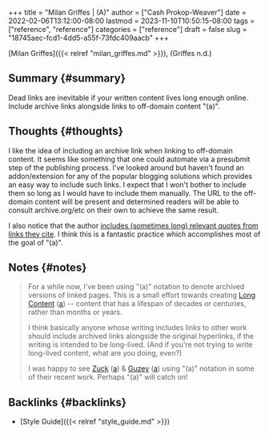 +++
title = "Milan Griffes | (A)"
author = ["Cash Prokop-Weaver"]
date = 2022-02-06T13:12:00-08:00
lastmod = 2023-11-10T10:50:15-08:00
tags = ["reference", "reference"]
categories = ["reference"]
draft = false
slug = "18745aec-fcd1-4dd5-a55f-73fdc409aacb"
+++

[Milan Griffes]({{< relref "milan_griffes.md" >}}), (Griffes n.d.)


## Summary {#summary}

Dead links are inevitable if your written content lives long enough online. Include archive links alongside links to off-domain content "(a)".


## Thoughts {#thoughts}

I like the idea of including an archive link when linking to off-domain content. It seems like something that one could automate via a presubmit step of the publishing process. I've looked around but haven't found an addon/extension for any of the popular blogging solutions which provides an easy way to include such links. I expect that I won't bother to include them so long as I would have to include them manually. The URL to the off-domain content will be present and determined readers will be able to consult archive.org/etc on their own to achieve the same result.

I also notice that the author [includes (sometimes long) relevant quotes from links they cite](https://www.flightfromperfection.com/the-best-explanation-of-modern-monetary-theory.html). I think this is a fantastic practice which accomplishes most of the goal of "(a)".


## Notes {#notes}

> For a while now, I've been using "(a)" notation to denote archived versions of linked pages. This is a small effort towards creating [Long Content](https://www.gwern.net/About#long-content) ([a](https://web.archive.org/web/20190131084052/https://www.gwern.net/About)) -- content that has a lifespan of decades or centuries, rather than months or years.
>
> I think basically anyone whose writing includes links to other work should include archived links alongside the original hyperlinks, if the writing is intended to be long-lived. (And if you're not trying to write long-lived content, what are you doing, even?)
>
> I was happy to see [Zuck](https://www.andzuck.com/people/peoplewhointerestme/) ([a](http://archive.fo/jPk3I)) &amp; [Guzey](https://guzey.com/why-we-underappreciate-technological-progress/) ([a](https://web.archive.org/web/20191013172904/https://guzey.com/why-we-underappreciate-technological-progress/)) using "(a)" notation in some of their recent work. Perhaps "(a)" will catch on!


## Backlinks {#backlinks}

-   [Style Guide]({{< relref "style_guide.md" >}})

